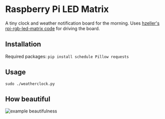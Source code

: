 Raspberry Pi LED Matrix
=======================

A tiny clock and weather notification board for the morning.
Uses [hzeller's rpi-rgb-led-matrix code](https://github.com/hzeller/rpi-rgb-led-matrix) for driving the board.

## Installation
Required packages:
```pip install schedule Pillow requests```

## Usage
```sudo ./weatherclock.py```

## How beautiful

![example beautifulness](example.gif)
